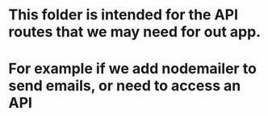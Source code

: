 # This folder is intended for the API routes that we may need for out app.
# For example if we add nodemailer to send emails, or need to access an API